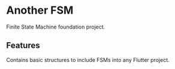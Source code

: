 # Another FSM

Finite State Machine foundation project.

## Features

Contains basic structures to include FSMs into any Flutter project.

